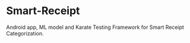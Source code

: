 # Smart-Receipt
Android app, ML model and Karate Testing Framework for Smart Receipt Categorization.
